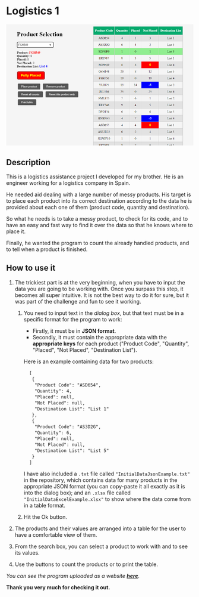 # Logistics 1
![Logistics1 image](/Logistics1-image.png)
## Description
This is a logistics assistance project I developed for my brother. He is an engineer working for a logistics company in Spain.

He needed aid dealing with a large number of messy products. His target is to place each product into its correct destination according to the data he is provided about each one of them (product code, quantity and destination).

So what he needs is to take a messy product, to check for its code, and to have an easy and fast way to find it over the data so that he knows where to place it.

Finally, he wanted the program to count the already handled products, and to tell when a product is finished.
## How to use it
1. The trickiest part is at the very beginning, when you have to input the data you are going to be working with. Once you surpass this step, it becomes all super intuitive. It is not the best way to do it for sure, but it was part of the challenge and fun to see it working.
   1. You need to input text in the *dialog box*, but that text must be in a specific format for the program to work:
      - Firstly, it must be in **JSON format**.
      - Secondly, it must contain the appropriate data with the **appropriate keys** for each product ("Product Code", "Quantity", "Placed", "Not Placed", "Destination List").
      
      Here is an example containing data for two products:
      ```
        [
         {
          "Product Code": "ASD654",
          "Quantity": 4,
          "Placed": null,
          "Not Placed": null,
          "Destination List": "List 1"
         },
         {
          "Product Code": "AS3D2G",
          "Quantity": 6,
          "Placed": null,
          "Not Placed": null,
          "Destination List": "List 5"
         }
        ]
      ```
      I have also included a `.txt` file called `"InitialDataJsonExample.txt"` in the repository, which contains data for many products in the appropriate JSON format (you can copy-paste it all exactly as it is into the dialog box); and an `.xlsx` file called `"InitialDataExcelExample.xlsx"` to show where the data come from in a table format.

   2. Hit the Ok button.
   
2. The products and their values are arranged into a table for the user to have a comfortable view of them.
3. From the search box, you can select a product to work with and to see its values.
4. Use the buttons to count the products or to print the table.

*You can see the program uploaded as a website **[here](https://tinf9.github.io/Logistics1/)**.*

**Thank you very much for checking it out.**
